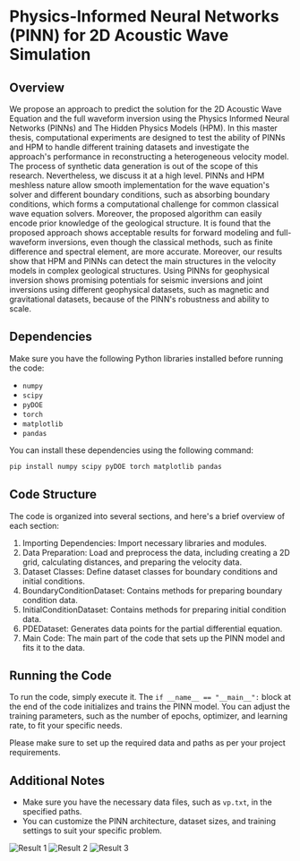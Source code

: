 # Physics-Informed Neural Networks (PINN) for 2D Acoustic Wave Simulation

## Overview
We propose an approach to predict the solution for the 2D Acoustic Wave Equation and the full waveform inversion using the Physics Informed Neural Networks (PINNs) and The Hidden Physics Models (HPM).
In this master thesis, computational experiments are designed to test the ability of PINNs and HPM to handle different training datasets and investigate the approach's performance in reconstructing a heterogeneous velocity model. The process of synthetic data generation is out of the scope of this research. Nevertheless, we discuss it at a high level.
PINNs and HPM meshless nature allow smooth implementation for the wave equation's solver and different boundary conditions, such as absorbing boundary conditions, which forms a computational challenge for common classical wave equation solvers. Moreover, the proposed algorithm can easily encode prior knowledge of the geological structure.
It is found that the proposed approach shows acceptable results for forward modeling and full-waveform inversions, even though the classical methods, such as finite difference and spectral element, are more accurate. Moreover, our results show that HPM and PINNs can detect the main structures in the velocity models in complex geological structures. Using PINNs for geophysical inversion shows promising potentials for seismic inversions and joint inversions using different geophysical datasets, such as magnetic and gravitational datasets, because of the PINN's robustness and ability to scale.

## Dependencies
Make sure you have the following Python libraries installed before running the code:
- `numpy`
- `scipy`
- `pyDOE`
- `torch`
- `matplotlib`
- `pandas`

You can install these dependencies using the following command:
```bash
pip install numpy scipy pyDOE torch matplotlib pandas
```

## Code Structure
The code is organized into several sections, and here's a brief overview of each section:

1. Importing Dependencies: Import necessary libraries and modules.
2. Data Preparation: Load and preprocess the data, including creating a 2D grid, calculating distances, and preparing the velocity data.
3. Dataset Classes: Define dataset classes for boundary conditions and initial conditions.
4. BoundaryConditionDataset: Contains methods for preparing boundary condition data.
5. InitialConditionDataset: Contains methods for preparing initial condition data.
6. PDEDataset: Generates data points for the partial differential equation.
7. Main Code: The main part of the code that sets up the PINN model and fits it to the data.

## Running the Code
To run the code, simply execute it. The `if __name__ == "__main__":` block at the end of the code initializes and trains the PINN model. You can adjust the training parameters, such as the number of epochs, optimizer, and learning rate, to fit your specific needs.

Please make sure to set up the required data and paths as per your project requirements.

## Additional Notes
- Make sure you have the necessary data files, such as `vp.txt`, in the specified paths.
- You can customize the PINN architecture, dataset sizes, and training settings to suit your specific problem.

![Result 1](path_to_image1.png)
![Result 2](path_to_image2.png)
![Result 3](path_to_image3.png)


